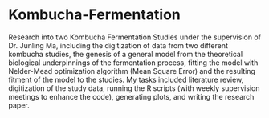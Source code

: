# Kombucha-Fermentation

Research into two Kombucha Fermentation Studies under the supervision of Dr. Junling Ma, including the digitization of data from two different kombucha studies, the genesis of a general model from the theoretical biological underpinnings of the fermentation process, fitting the model with Nelder-Mead optimization algorithm (Mean Square Error) and the resulting fitment of the model to the studies. My tasks included literature review, digitization of the study data, running the R scripts (with weekly supervision meetings to enhance the code), generating plots, and writing the research paper.
